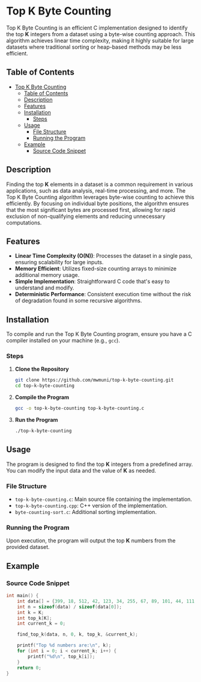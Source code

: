 # Top K Byte Counting

Top K Byte Counting is an efficient C implementation designed to identify the top **K** integers from a dataset using a byte-wise counting approach. This algorithm achieves linear time complexity, making it highly suitable for large datasets where traditional sorting or heap-based methods may be less efficient.

## Table of Contents

- [Top K Byte Counting](#top-k-byte-counting)
  - [Table of Contents](#table-of-contents)
  - [Description](#description)
  - [Features](#features)
  - [Installation](#installation)
    - [Steps](#steps)
  - [Usage](#usage)
    - [File Structure](#file-structure)
    - [Running the Program](#running-the-program)
  - [Example](#example)
    - [Source Code Snippet](#source-code-snippet)

## Description

Finding the top **K** elements in a dataset is a common requirement in various applications, such as data analysis, real-time processing, and more. The Top K Byte Counting algorithm leverages byte-wise counting to achieve this efficiently. By focusing on individual byte positions, the algorithm ensures that the most significant bytes are processed first, allowing for rapid exclusion of non-qualifying elements and reducing unnecessary computations.

## Features

- **Linear Time Complexity (O(N))**: Processes the dataset in a single pass, ensuring scalability for large inputs.
- **Memory Efficient**: Utilizes fixed-size counting arrays to minimize additional memory usage.
- **Simple Implementation**: Straightforward C code that's easy to understand and modify.
- **Deterministic Performance**: Consistent execution time without the risk of degradation found in some recursive algorithms.

## Installation

To compile and run the Top K Byte Counting program, ensure you have a C compiler installed on your machine (e.g., `gcc`).

### Steps

1. **Clone the Repository**

   ```bash
   git clone https://github.com/mwmuni/top-k-byte-counting.git
   cd top-k-byte-counting
   ```

2. **Compile the Program**

   ```bash
   gcc -o top-k-byte-counting top-k-byte-counting.c
   ```

3. **Run the Program**

   ```bash
   ./top-k-byte-counting
   ```

## Usage

The program is designed to find the top **K** integers from a predefined array. You can modify the input data and the value of **K** as needed.

### File Structure

- `top-k-byte-counting.c`: Main source file containing the implementation.
- `top-k-byte-counting.cpp`: C++ version of the implementation.
- `byte-counting-sort.c`: Additional sorting implementation.

### Running the Program

Upon execution, the program will output the top **K** numbers from the provided dataset.

## Example

### Source Code Snippet

```c
int main() {
    int data[] = {399, 18, 512, 42, 123, 34, 255, 67, 89, 101, 44, 111, 222, 333, 444, 555, 666, 777, 888, 999};
    int n = sizeof(data) / sizeof(data[0]);
    int k = K;
    int top_k[K];
    int current_k = 0;

    find_top_k(data, n, 0, k, top_k, &current_k);

    printf("Top %d numbers are:\n", k);
    for (int i = 0; i < current_k; i++) {
        printf("%d\n", top_k[i]);
    }
    return 0;
}
```
